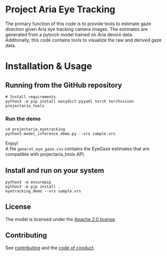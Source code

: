 # Project Aria Eye Tracking

The primary function of this code is to provide tools to estimate gaze direction given Aria eye tracking camera images. The estimates are generated from a pytorch model trained on Aria device data.\
Additonally, this code contains tools to visualize the raw and derived gaze data.

# Installation & Usage


## Running from the GitHub repository
```
# Install requirements
python3 -m pip install easydict pyyaml torch torchvision projectaria_tools
```

### Run the demo
```
cd projectaria_eyetracking
python3 model_inference_demo.py --vrs sample.vrs
```
Enjoy!\
A file `general_eye_gaze.csv` contains the EyeGaze estimates that are compatible with projectaria_tools API.

## Install and run on your system
```
python3 -m ensurepip
python3 -m pip install .
eyetracking_demo --vrs sample.vrs
```

## License

The model is licensed under the [Apache 2.0 license](LICENSE).

## Contributing

See [contributing](CONTRIBUTING.md) and the [code of conduct](CODE_OF_CONDUCT.md).
